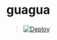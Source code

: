 # guagua
> [![Deploy](https://www.herokucdn.com/deploy/button.png)](https://dashboard.heroku.com/new?template=https://github.com/cenxiuji/jaguar)
